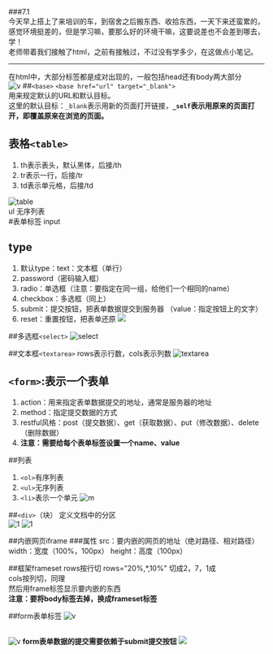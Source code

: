 ###7.1  
今天早上搭上了来培训的车，到宿舍之后搬东西、收拾东西，一天下来还蛮累的，感觉环境挺差的，但是学习嘛，要那么好的环境干嘛，这要说差也不会差到哪去，学！  
老师带着我们接触了html，之前有接触过，不过没有学多少，在这做点小笔记。
***

在html中，大部分标签都是成对出现的，一般包括head还有body两大部分  
![v](1561992425(1).png)
##`<base>`
`<base href="url" target="_blank">`  
用来规定默认的URL和默认目标。  
这里的默认目标：`_blank`表示用新的页面打开链接，**`_self`表示用原来的页面打开，即覆盖原来在浏览的页面。**

## 表格`<table>`  
1. th表示表头，默认黑体，后接/th
2. tr表示一行，后接/tr
3. td表示单元格，后接/td


![table](7.png)  
ul 无序列表  
#表单标签 input
## type
1. 默认type：text：文本框（单行）
2. password（密码输入框）
3. radio：单选框（注意：要指定在同一组，给他们一个相同的name）
4. checkbox：多选框（同上）
5. submit：提交按钮，把表单数据提交到服务器 （value：指定按钮上的文字）
6. reset：重置按钮，把表单还原
![](16.png)

##多选框`<select>`
![select](1.png)

##文本框`<textarea>`
rows表示行数，cols表示列数
![textarea](41.png)

## `<form>`:表示一个表单
1. action：用来指定表单数据提交的地址，通常是服务器的地址
2. method：指定提交数据的方式
3. restful风格：post（提交数据）、get（获取数据）、put（修改数据）、delete（删除数据）
4. **注意：需要给每个表单标签设置一个name、value**

##列表
1. `<ol>`有序列表
2. `<ul>`无序列表
3. `<li>`表示一个单元
![m](58.png)

##`<div>`（块）
定义文档中的分区  
![1](14.png)
![1](49.png)

##内嵌网页iframe
###属性
src：要内嵌的网页的地址（绝对路径、相对路径）  
width：宽度（100%，100px）
height：高度（100px）

##框架frameset
rows按行切 rows="20%,*,10%" 切成2，7，1成  
cols按列切，同理  
然后用frame标签显示要内嵌的东西  
**注意：要将body标签去掉，换成frameset标签**

##form表单标签
![v](19.png)
##
![v](_20190717152735.png)
**form表单数据的提交需要依赖于submit提交按钮**
![](_20190717154703.png)